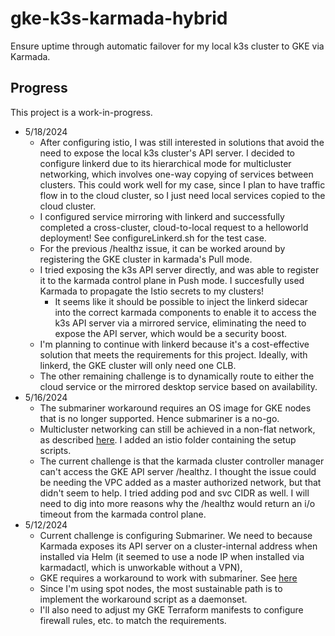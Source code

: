 # gke-k3s-karmada-hybrid
Ensure uptime through automatic failover for my local k3s cluster to GKE via Karmada.

 ## Progress
 This project is a work-in-progress. 
 
 - 5/18/2024
     - After configuring istio, I was still interested in solutions that avoid the need to expose the local k3s cluster's API server. I decided to configure linkerd due to its hierarchical mode for multicluster networking, which involves one-way copying of services between clusters. This could work well for my case, since I plan to have traffic flow in to the cloud cluster, so I just need local services copied to the cloud cluster.
	 - I configured service mirroring with linkerd and successfully completed a cross-cluster, cloud-to-local request to a helloworld deployment! See configureLinkerd.sh for the test case.
	 - For the previous /healthz issue, it can be worked around by registering the GKE cluster in karmada's Pull mode.
	 - I tried exposing the k3s API server directly, and was able to register it to the karmada control plane in Push mode. I succesfully used Karmada to propagate the Istio secrets to my clusters! 
	     - It seems like it should be possible to inject the linkerd sidecar into the correct karmada components to enable it to access the k3s API server via a mirrored service, eliminating the need to expose the API server, which would be a security boost.
	 - I'm planning to continue with linkerd because it's a cost-effective solution that meets the requirements for this project. Ideally, with linkerd, the GKE cluster will only need one CLB.
	 - The other remaining challenge is to dynamically route to either the cloud service or the mirrored desktop service based on availability.
 - 5/16/2024
     - The submariner workaround requires an OS image for GKE nodes that is no longer supported. Hence submariner is a no-go.
	 - Multicluster networking can still be achieved in a non-flat network, as described [here](https://karmada.io/docs/userguide/service/working-with-istio-on-non-flat-network). I added an istio folder containing the setup scripts.
	 - The current challenge is that the karmada cluster controller manager can't access the GKE API server /healthz. I thought the issue could be needing the VPC added as a master authorized network, but that didn't seem to help. I tried adding pod and svc CIDR as well. I will need to dig into more reasons why the /healthz would return an i/o timeout from the karmada control plane.
 - 5/12/2024 
	 - Current challenge is configuring Submariner. We need to because Karmada exposes its API server on a cluster-internal address when installed via Helm (it seemed to use a node IP when installed via karmadactl, which is unworkable without a VPN),
	 - GKE requires a workaround to work with submariner. See [here](https://submariner.io/getting-started/quickstart/managed-kubernetes/gke/)
	 - Since I'm using spot nodes, the most sustainable path is to implement the workaround script as a daemonset. 
	 - I'll also need to adjust my GKE Terraform manifests to configure firewall rules, etc. to match the requirements.

